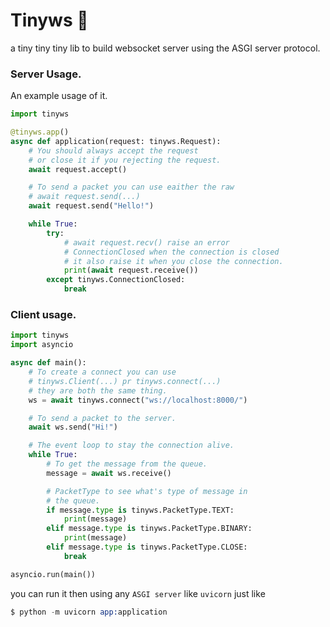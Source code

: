 # Tinyws 📡
a tiny tiny tiny lib to build websocket server using the ASGI server protocol.

### Server Usage.
An example usage of it.
```py
import tinyws

@tinyws.app()
async def application(request: tinyws.Request):
    # You should always accept the request
    # or close it if you rejecting the request.
    await request.accept()

    # To send a packet you can use eaither the raw
    # await request.send(...)
    await request.send("Hello!")

    while True:
        try:
            # await request.recv() raise an error
            # ConnectionClosed when the connection is closed
            # it also raise it when you close the connection.
            print(await request.receive())
        except tinyws.ConnectionClosed:
            break
```

### Client usage.
```py
import tinyws
import asyncio

async def main():
    # To create a connect you can use
    # tinyws.Client(...) pr tinyws.connect(...)
    # they are both the same thing.
    ws = await tinyws.connect("ws://localhost:8000/")

    # To send a packet to the server.
    await ws.send("Hi!")

    # The event loop to stay the connection alive.
    while True:
        # To get the message from the queue.
        message = await ws.receive()

        # PacketType to see what's type of message in
        # the queue.
        if message.type is tinyws.PacketType.TEXT:
            print(message)
        elif message.type is tinyws.PacketType.BINARY:
            print(message)
        elif message.type is tinyws.PacketType.CLOSE:
            break

asyncio.run(main())

```

you can run it then using any `ASGI server` like `uvicorn` just like
```s
$ python -m uvicorn app:application
```
